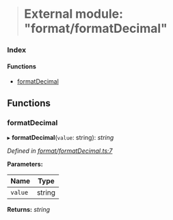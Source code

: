 > # External module: "format/formatDecimal"

### Index

#### Functions

* [formatDecimal](_format_formatdecimal_.md#formatdecimal)

## Functions

###  formatDecimal

▸ **formatDecimal**(`value`: string): *string*

*Defined in [format/formatDecimal.ts:7](https://github.com/polkadot-js/common/blob/0ec2dae/packages/util/src/format/formatDecimal.ts#L7)*

**Parameters:**

Name | Type |
------ | ------ |
`value` | string |

**Returns:** *string*